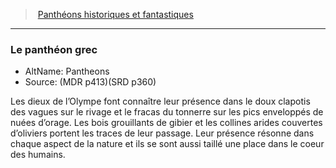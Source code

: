 ﻿---
!GenericItem
Name: Le panthéon grec
AltName: Pantheons
Source: (MDR p413)(SRD p360)
Id: pantheons_hd.md#le-panthéon-grec
ParentLink: pantheons_hd.md#panthéons-historiques-et-fantastiques
ParentName: Panthéons historiques et fantastiques
NameLevel: 3
Attributes: {}
---
> [Panthéons historiques et fantastiques](hd_pantheons.md)

---

### Le panthéon grec

- AltName: Pantheons
- Source: (MDR p413)(SRD p360)

Les dieux de l’Olympe font connaître leur présence dans le doux clapotis des vagues sur le rivage et le fracas du tonnerre sur les pics enveloppés de nuées d’orage. Les bois grouillants de gibier et les collines arides couvertes d’oliviers portent les traces de leur passage. Leur présence résonne dans chaque aspect de la nature et ils se sont aussi taillé une place dans le coeur des humains.

